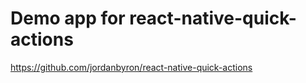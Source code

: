 Demo app for react-native-quick-actions
=======================================

https://github.com/jordanbyron/react-native-quick-actions

